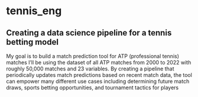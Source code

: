 # tennis_eng
## Creating a data science pipeline for a tennis betting model

My goal is to build a match prediction tool for ATP (professional tennis) matches I’ll be using the dataset of all ATP matches from 2000 to 2022 with roughly 50,000 matches and 23 variables. By creating a pipeline that periodically updates match predictions based on recent match data, the tool can empower many different use cases including determining future match draws, sports betting opportunities, and tournament tactics for players

